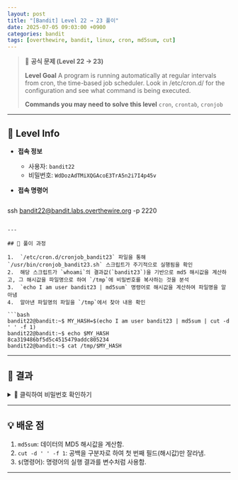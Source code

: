 ```yaml
---
layout: post
title: "[Bandit] Level 22 → 23 풀이"
date: 2025-07-05 09:03:00 +0900
categories: bandit
tags: [overthewire, bandit, linux, cron, md5sum, cut]
---
```


> 📝 **공식 문제 (Level 22 → 23)**
>
> **Level Goal**
> A program is running automatically at regular intervals from cron, the time-based job scheduler. Look in /etc/cron.d/ for the configuration and see what command is being executed.
>
> **Commands you may need to solve this level**
> `cron`, `crontab`, `cronjob`

---

## 🔐 Level Info

- **접속 정보**
  - 사용자: `bandit22`
  - 비밀번호: `WdDozAdTMiXQGAcoE3TrA5n2i7I4p45v`
  
- **접속 명령어**

  ```bash
ssh bandit22@bandit.labs.overthewire.org -p 2220
  ```

---

## 🧪 풀이 과정

1.  `/etc/cron.d/cronjob_bandit23` 파일을 통해 `/usr/bin/cronjob_bandit23.sh` 스크립트가 주기적으로 실행됨을 확인
2.  해당 스크립트가 `whoami`의 결과값(`bandit23`)을 기반으로 md5 해시값을 계산하고, 그 해시값을 파일명으로 하여 `/tmp`에 비밀번호를 복사하는 것을 분석
3.  `echo I am user bandit23 | md5sum` 명령어로 해시값을 계산하여 파일명을 알아냄
4.  알아낸 파일명의 파일을 `/tmp`에서 찾아 내용 확인

```bash
bandit22@bandit:~$ MY_HASH=$(echo I am user bandit23 | md5sum | cut -d ' ' -f 1)
bandit22@bandit:~$ echo $MY_HASH
8ca319486bf5d5c4515479addc805234
bandit22@bandit:~$ cat /tmp/$MY_HASH
```

---

## 🎯 결과

<details markdown="1">
<summary>👀 클릭하여 비밀번호 확인하기</summary>

```bash
YkH2SGAfH11sQ17GvD2sXnoP9i4vGg02
```

</details>

---

## 💡 배운 점

1. `md5sum`: 데이터의 MD5 해시값을 계산함.
2. `cut -d ' ' -f 1`: 공백을 구분자로 하여 첫 번째 필드(해시값)만 잘라냄.
3. `$`(명령어): 명령어의 실행 결과를 변수처럼 사용함.

---
